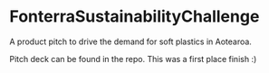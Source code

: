 # FonterraSustainabilityChallenge
A product pitch to drive the demand for soft plastics in Aotearoa.

Pitch deck can be found in the repo. This was a first place finish :)

